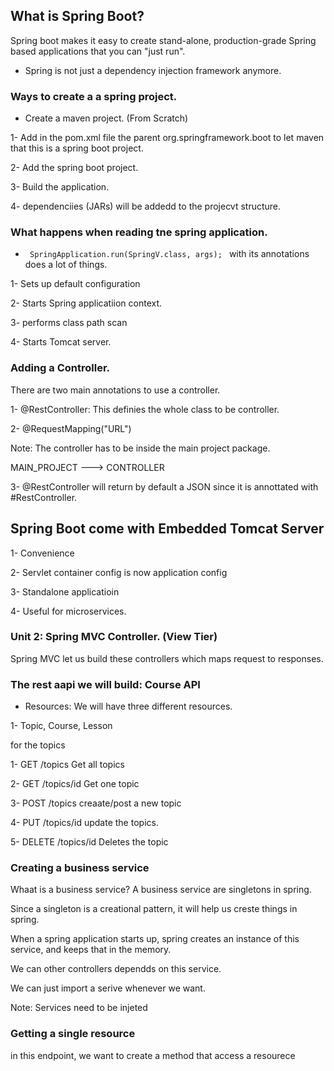 ## What is Spring Boot? 

Spring boot makes it easy to create stand-alone, production-grade Spring based applications that you can "just run". 

- Spring is not just a dependency injection framework anymore. 


### Ways to create a a spring project.


- Create a maven project. (From Scratch)

1- Add in the pom.xml file the parent org.springframework.boot  to let maven that this is a spring boot project.  



2- Add the spring boot project. 



3- Build the application. 



4- dependenciies (JARs) will be addedd to the projecvt structure. 



### What happens when reading tne spring application. 


- <code>  SpringApplication.run(SpringV.class, args);  </code> with its annotations does a lot of things. 



1- Sets up default configuration

2- Starts Spring applicatiion context. 

3- performs class path scan 

4- Starts Tomcat server. 



### Adding a Controller. 


There are two main annotations to use a controller. 


1- @RestController: This definies the whole class to be  controller. 

2- @RequestMapping("URL")


Note: The controller has to be inside the main project package. 

MAIN_PROJECT --->
                  CONTROLLER

3- @RestController will return by default a JSON since it is annottated with #RestController. 




## Spring Boot come with Embedded Tomcat Server 

1- Convenience 

2- Servlet container config is now application config

3- Standalone applicatioin

4- Useful for microservices. 


### Unit 2: Spring MVC Controller. (View Tier)

Spring MVC let us build these controllers which maps request to responses.


### The rest aapi we will build: Course API 

- Resources: We will have three different resources. 


1- Topic,  Course,  Lesson 


for the topics

1- GET  /topics Get all topics

2- GET /topics/id Get one topic

3- POST /topics creaate/post a new topic

4- PUT /topics/id update the topics. 

5- DELETE /topics/id Deletes the topic 

### Creating a business service

Whaat is a business service? 
A business service are singletons in spring. 

Since a singleton is a creational pattern, it will help us creste things in spring. 


When a spring application starts up, spring creates an instance of this service, and keeps that in the memory. 


We can other controllers dependds on this service. 

We can just import a serive whenever we want. 



Note: Services need to be injeted 


### Getting a single resource 


in this endpoint, we want to create a method that access a resourece 